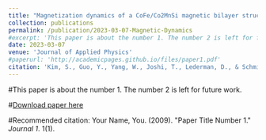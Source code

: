 ```yaml
---
title: "Magnetization dynamics of a CoFe/Co2MnSi magnetic bilayer structure"
collection: publications
permalink: /publication/2023-03-07-Magnetic-Dynamics
#excerpt: 'This paper is about the number 1. The number 2 is left for future work.'
date: 2023-03-07
venue: 'Journal of Applied Physics'
#paperurl: 'http://academicpages.github.io/files/paper1.pdf'
citation: 'Kim, S., Guo, Y., Yang, W., Joshi, T., Lederman, D., & Schmidt, H. (2023). &quot;Magnetization dynamics of a CoFe/Co2MnSi magnetic bilayer structure; <i>Journal of Applied Physics</i>. 133(9).'
---
```

#This paper is about the number 1. The number 2 is left for future work.

#[Download paper here](http://academicpages.github.io/files/paper1.pdf)

#Recommended citation: Your Name, You. (2009). "Paper Title Number 1." <i>Journal 1</i>. 1(1).
